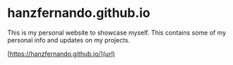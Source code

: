 # hanzfernando.github.io

This is my personal website to showcase myself.
This contains some of my personal info and updates on my projects.

[https://hanzfernando.github.io/](url)
